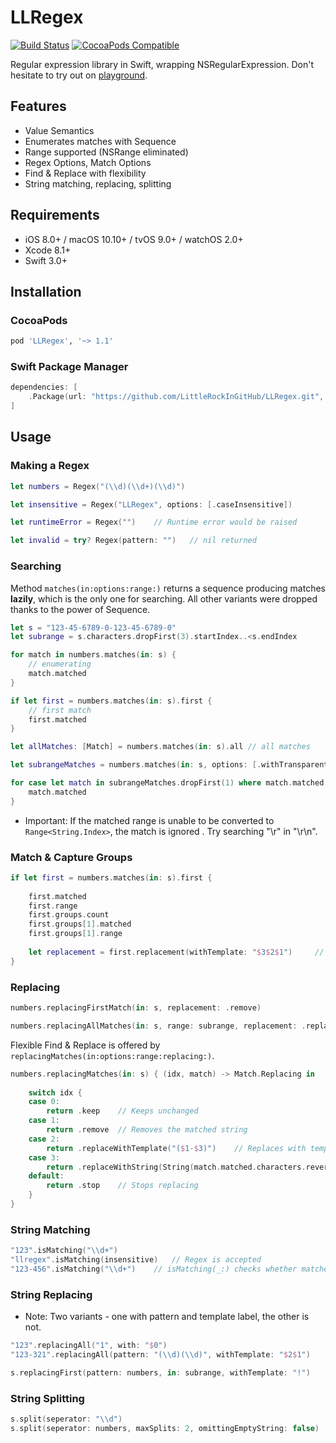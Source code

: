 # LLRegex

[![Build Status](https://travis-ci.org/LittleRockInGitHub/LLRegex.svg?branch=master)](https://travis-ci.org/LittleRockInGitHub/LLRegex)
[![CocoaPods Compatible](https://img.shields.io/cocoapods/v/LLRegex.svg)](https://img.shields.io/cocoapods/v/LLRegex.svg)

Regular expression library in Swift, wrapping NSRegularExpression.
Don't hesitate to try out on [playground](https://github.com/LittleRockInGitHub/LLRegex/blob/master/LLRegex.playground.zip).

## Features
 * Value Semantics
 * Enumerates matches with Sequence
 * Range supported (NSRange eliminated)
 * Regex Options, Match Options
 * Find & Replace with flexibility
 * String matching, replacing, splitting
 
## Requirements

- iOS 8.0+ / macOS 10.10+ / tvOS 9.0+ / watchOS 2.0+
- Xcode 8.1+
- Swift 3.0+

## Installation

### CocoaPods

```ruby
pod 'LLRegex', '~> 1.1'
```

### Swift Package Manager

```swift
dependencies: [
    .Package(url: "https://github.com/LittleRockInGitHub/LLRegex.git", majorVersion: 1)
]
```

## Usage

### Making a Regex  

```swift
let numbers = Regex("(\\d)(\\d+)(\\d)")

let insensitive = Regex("LLRegex", options: [.caseInsensitive])

let runtimeError = Regex("")    // Runtime error would be raised

let invalid = try? Regex(pattern: "")   // nil returned
```

### Searching
 Method `matches(in:options:range:)` returns a sequence producing matches **lazily**, which is the only one for searching. All other variants were dropped thanks to the power of Sequence.
 
```swift
let s = "123-45-6789-0-123-45-6789-0"
let subrange = s.characters.dropFirst(3).startIndex..<s.endIndex

for match in numbers.matches(in: s) {
    // enumerating
    match.matched
}

if let first = numbers.matches(in: s).first {
    // first match
    first.matched
}

let allMatches: [Match] = numbers.matches(in: s).all // all matches

let subrangeMatches = numbers.matches(in: s, options: [.withTransparentBounds], range: subrange)

for case let match in subrangeMatches.dropFirst(1) where match.matched != "6789" {
    match.matched
}
```

- Important: If the matched range is unable to be converted to `Range<String.Index>`, the match is ignored . Try searching "\r" in "\r\n".

### Match & Capture Groups

```swift
if let first = numbers.matches(in: s).first {
    
    first.matched
    first.range
    first.groups.count
    first.groups[1].matched
    first.groups[1].range
    
    let replacement = first.replacement(withTemplate: "$3$2$1")     // Replacement with template
}
```

### Replacing

```swift
numbers.replacingFirstMatch(in: s, replacement: .remove)

numbers.replacingAllMatches(in: s, range: subrange, replacement: .replaceWithTemplate("$3$2$1"))
```

Flexible Find & Replace is offered by `replacingMatches(in:options:range:replacing:)`.

```swift  
numbers.replacingMatches(in: s) { (idx, match) -> Match.Replacing in
    
    switch idx {
    case 0:
        return .keep    // Keeps unchanged
    case 1:
        return .remove  // Removes the matched string
    case 2:
        return .replaceWithTemplate("($1-$3)")    // Replaces with template
    case 3:
        return .replaceWithString(String(match.matched.characters.reversed()))   // Replaces with string
    default:
        return .stop    // Stops replacing
    }
}
```

### String Matching

```swift
"123".isMatching("\\d+")
"llregex".isMatching(insensitive)   // Regex is accepted
"123-456".isMatching("\\d+")    // isMatching(_:) checks whether matches entirely
```

### String Replacing
- Note: Two variants - one with pattern and template label, the other is not.

```swift  
"123".replacingAll("1", with: "$0")
"123-321".replacingAll(pattern: "(\\d)(\\d)", withTemplate: "$2$1")

s.replacingFirst(pattern: numbers, in: subrange, withTemplate: "!")
```

### String Splitting

```swift
s.split(seperator: "\\d")
s.split(seperator: numbers, maxSplits: 2, omittingEmptyString: false)
```

